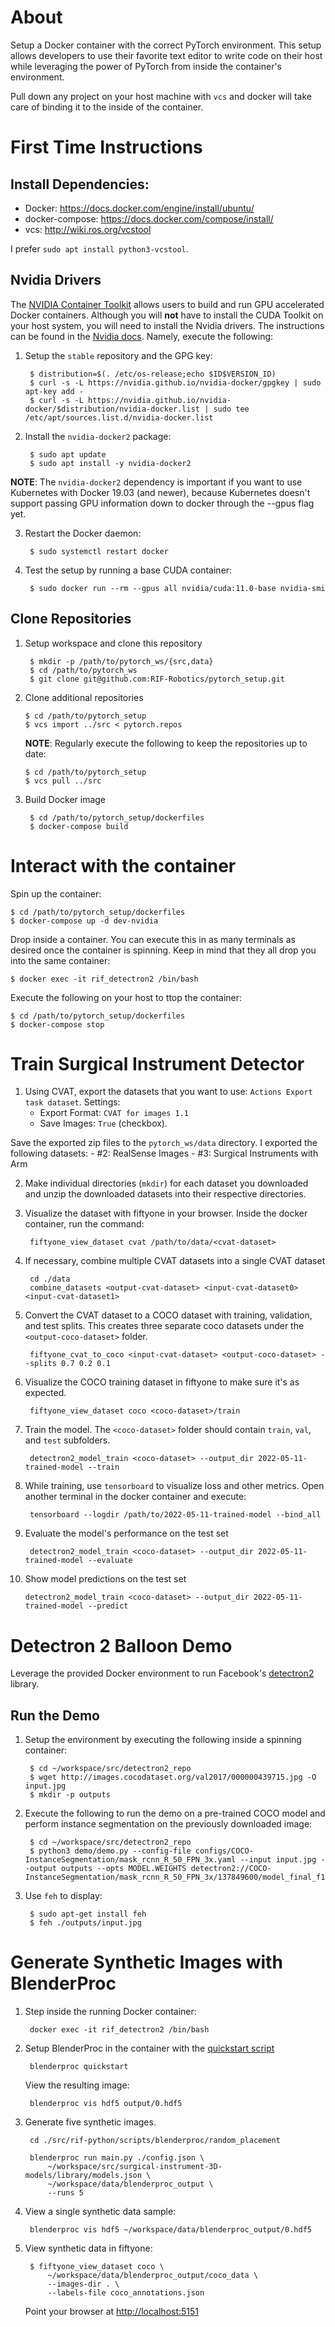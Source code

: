 # About

Setup a Docker container with the correct PyTorch environment. This setup allows
developers to use their favorite text editor to write code on their host while
leveraging the power of PyTorch from inside the container's environment.

Pull down any project on your host machine with `vcs` and docker will take care
of binding it to the inside of the container.

# First Time Instructions

## Install Dependencies:

* Docker: https://docs.docker.com/engine/install/ubuntu/
* docker-compose: https://docs.docker.com/compose/install/
* vcs: http://wiki.ros.org/vcstool

I prefer `sudo apt install python3-vcstool`.

## Nvidia Drivers

The [NVIDIA Container Toolkit](https://github.com/NVIDIA/nvidia-docker) allows
users to build and run GPU accelerated Docker containers. Although you will
**not** have to install the CUDA Toolkit on your host system, you will need to
install the Nvidia drivers. The instructions can be found in
the
[Nvidia docs](https://docs.nvidia.com/datacenter/cloud-native/container-toolkit/install-guide.html#docker). Namely,
execute the following:

1. Setup the `stable` repository and the GPG key:

        $ distribution=$(. /etc/os-release;echo $ID$VERSION_ID)
        $ curl -s -L https://nvidia.github.io/nvidia-docker/gpgkey | sudo apt-key add -
        $ curl -s -L https://nvidia.github.io/nvidia-docker/$distribution/nvidia-docker.list | sudo tee /etc/apt/sources.list.d/nvidia-docker.list

2. Install the `nvidia-docker2` package:

        $ sudo apt update
        $ sudo apt install -y nvidia-docker2

**NOTE**: The `nvidia-docker2` dependency is important if you want to use
Kubernetes with Docker 19.03 (and newer), because Kubernetes doesn't support
passing GPU information down to docker through the --gpus flag yet.

3. Restart the Docker daemon:

        $ sudo systemctl restart docker

4. Test the setup by running a base CUDA container:

        $ sudo docker run --rm --gpus all nvidia/cuda:11.0-base nvidia-smi

## Clone Repositories

1. Setup workspace and clone this repository

        $ mkdir -p /path/to/pytorch_ws/{src,data}
        $ cd /path/to/pytorch_ws
        $ git clone git@github.com:RIF-Robotics/pytorch_setup.git

2.  Clone additional repositories

        $ cd /path/to/pytorch_setup
        $ vcs import ../src < pytorch.repos

    **NOTE**: Regularly execute the following to keep the repositories up to
    date:

        $ cd /path/to/pytorch_setup
        $ vcs pull ../src

3. Build Docker image

        $ cd /path/to/pytorch_setup/dockerfiles
        $ docker-compose build

# Interact with the container

Spin up the container:

    $ cd /path/to/pytorch_setup/dockerfiles
    $ docker-compose up -d dev-nvidia

Drop inside a container. You can execute this in as many terminals as desired
once the container is spinning. Keep in mind that they all drop you into the
same container:

    $ docker exec -it rif_detectron2 /bin/bash

Execute the following on your host to ttop the container:

    $ cd /path/to/pytorch_setup/dockerfiles
    $ docker-compose stop

# Train Surgical Instrument Detector

1. Using CVAT, export the datasets that you want to use: `Actions Export task
dataset`. Settings:
    - Export Format: `CVAT for images 1.1`
    - Save Images: `True` (checkbox).

Save the exported zip files to the `pytorch_ws/data` directory. I exported the
following datasets:
    - #2: RealSense Images
    - #3: Surgical Instruments with Arm

2. Make individual directories (`mkdir`) for each dataset you downloaded and
   unzip the downloaded datasets into their respective directories.

3. Visualize the dataset with fiftyone in your browser. Inside the docker
   container, run the command:

        fiftyone_view_dataset cvat /path/to/data/<cvat-dataset>

4. If necessary, combine multiple CVAT datasets into a single CVAT dataset

        cd ./data
        combine_datasets <output-cvat-dataset> <input-cvat-dataset0> <input-cvat-dataset1>

5. Convert the CVAT dataset to a COCO dataset with training, validation, and
   test splits. This creates three separate coco datasets under the
   `<output-coco-dataset>` folder.

        fiftyone_cvat_to_coco <input-cvat-dataset> <output-coco-dataset> --splits 0.7 0.2 0.1

6. Visualize the COCO training dataset in fiftyone to make sure it's as
   expected.

        fiftyone_view_dataset coco <coco-dataset>/train

7. Train the model. The `<coco-dataset>` folder should contain `train`, `val`,
   and `test` subfolders.

        detectron2_model_train <coco-dataset> --output_dir 2022-05-11-trained-model --train

8. While training, use `tensorboard` to visualize loss and other metrics. Open
   another terminal in the docker container and execute:

        tensorboard --logdir /path/to/2022-05-11-trained-model --bind_all

9. Evaluate the model's performance on the test set

        detectron2_model_train <coco-dataset> --output_dir 2022-05-11-trained-model --evaluate

10. Show model predictions on the test set

        detectron2_model_train <coco-dataset> --output_dir 2022-05-11-trained-model --predict

# Detectron 2 Balloon Demo

Leverage the provided Docker environment to run
Facebook's [detectron2](https://github.com/facebookresearch/detectron2) library.

## Run the Demo

1. Setup the environment by executing the following inside a spinning container:

        $ cd ~/workspace/src/detectron2_repo
        $ wget http://images.cocodataset.org/val2017/000000439715.jpg -O input.jpg
        $ mkdir -p outputs

2. Execute the following to run the demo on a pre-trained COCO model and perform
   instance segmentation on the previously downloaded image:

        $ cd ~/workspace/src/detectron2_repo
        $ python3 demo/demo.py --config-file configs/COCO-InstanceSegmentation/mask_rcnn_R_50_FPN_3x.yaml --input input.jpg --output outputs --opts MODEL.WEIGHTS detectron2://COCO-InstanceSegmentation/mask_rcnn_R_50_FPN_3x/137849600/model_final_f10217.pkl

3. Use `feh` to display:

        $ sudo apt-get install feh
        $ feh ./outputs/input.jpg

# Generate Synthetic Images with BlenderProc

1. Step inside the running Docker container:

        docker exec -it rif_detectron2 /bin/bash

2. Setup BlenderProc in the container with the [quickstart
   script](https://dlr-rm.github.io/BlenderProc/index.html)

        blenderproc quickstart

    View the resulting image:

        blenderproc vis hdf5 output/0.hdf5

3. Generate five synthetic images.

        cd ./src/rif-python/scripts/blenderproc/random_placement

        blenderproc run main.py ./config.json \
            ~/workspace/src/surgical-instrument-3D-models/library/models.json \
            ~/workspace/data/blenderproc_output \
            --runs 5

4. View a single synthetic data sample:

        blenderproc vis hdf5 ~/workspace/data/blenderproc_output/0.hdf5

5. View synthetic data in fiftyone:

        $ fiftyone_view_dataset coco \
            ~/workspace/data/blenderproc_output/coco_data \
            --images-dir . \
            --labels-file coco_annotations.json

    Point your browser at [http://localhost:5151](http://localhost:5151)
